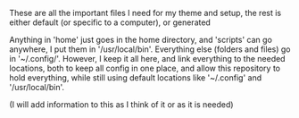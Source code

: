 These are all the important files I need for my theme and setup, the rest is either default (or specific to a computer), or generated

Anything in 'home' just goes in the home directory, and 'scripts' can go anywhere, I put them in '/usr/local/bin'. Everything else (folders and files) go in '\~/.config/'. However, I keep it all here, and link everything to the needed locations, both to keep all config in one place, and allow this repository to hold everything, while still using default locations like '\~/.config' and '/usr/local/bin'.

(I will add information to this as I think of it or as it is needed)
